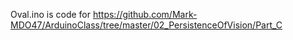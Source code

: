 Oval.ino is code for https://github.com/Mark-MDO47/ArduinoClass/tree/master/02_PersistenceOfVision/Part_C
